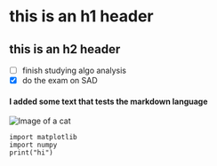 # this is an h1 header
## this is an h2 header
- [ ] finish studying algo analysis
- [x] do the exam on SAD

#### I added some text that tests the markdown language

![Image of a cat](https://th-thumbnailer.cdn-si-edu.com/umUS4APtI6rVF-E166nd-dupmRA=/800x800/filters:focal(1061x707:1062x708)/https://tf-cmsv2-smithsonianmag-media.s3.amazonaws.com/filer_public/55/95/55958815-3a8a-4032-ac7a-ff8c8ec8898a/gettyimages-1067956982.jpg)

```
import matplotlib
import numpy
print("hi")
```
